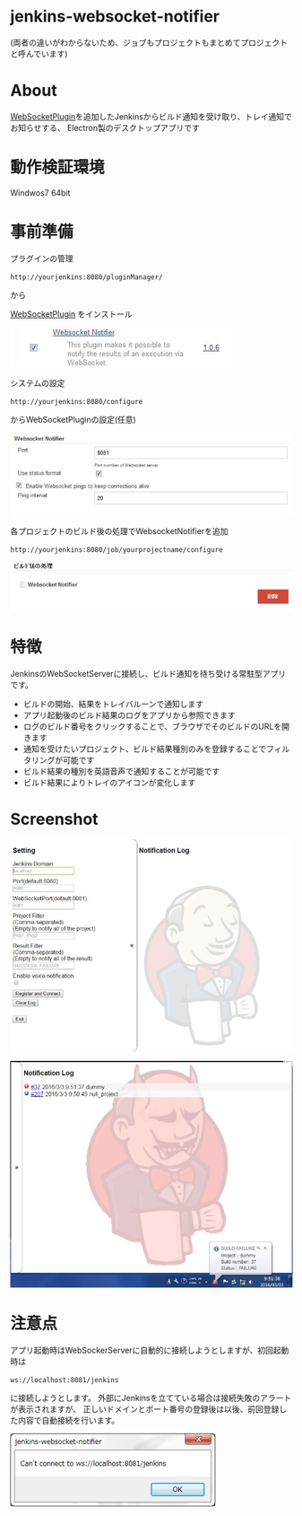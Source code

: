 # jenkins-websocket-notifier

(両者の違いがわからないため、ジョブもプロジェクトもまとめてプロジェクトと呼んでいます)

# About

[WebSocketPlugin]を追加したJenkinsからビルド通知を受け取り、トレイ通知でお知らせする、
Electron製のデスクトップアプリです

# 動作検証環境

Windwos7 64bit

# 事前準備

プラグインの管理

`http://yourjenkins:8080/pluginManager/`

から

[WebSocketPlugin]
をインストール

![](https://raw.githubusercontent.com/khsk/jenkins-websocket-notifier/master/readme-images/jwsp.JPG)

システムの設定

`http://yourjenkins:8080/configure`

からWebSocketPluginの設定(任意)

![](https://raw.githubusercontent.com/khsk/jenkins-websocket-notifier/master/readme-images/jwsps.JPG)

各プロジェクトのビルド後の処理でWebsocketNotifierを追加

`http://yourjenkins:8080/job/yourprojectname/configure`

![](https://raw.githubusercontent.com/khsk/jenkins-websocket-notifier/master/readme-images/jwspab.JPG)

# 特徴

JenkinsのWebSocketServerに接続し、ビルド通知を待ち受ける常駐型アプリです。

* ビルドの開始、結果をトレイバルーンで通知します
* アプリ起動後のビルド結果のログをアプリから参照できます
 * ログのビルド番号をクリックすることで、ブラウザでそのビルドのURLを開きます
* 通知を受けたいプロジェクト、ビルド結果種別のみを登録することでフィルタリングが可能です
* ビルド結果の種別を英語音声で通知することが可能です
* ビルド結果によりトレイのアイコンが変化します

# Screenshot

![](https://raw.githubusercontent.com/khsk/jenkins-websocket-notifier/master/readme-images/screenshot.jpg)

![](https://raw.githubusercontent.com/khsk/jenkins-websocket-notifier/master/readme-images/screenshot_failure.JPG)

# 注意点

アプリ起動時はWebSockerServerに自動的に接続しようとしますが、初回起動時は

`ws://localhost:8081/jenkins`

に接続しようとします。
外部にJenkinsを立てている場合は接続失敗のアラートが表示されますが、
正しいドメインとポート番号の登録後は以後、前回登録した内容で自動接続を行います。

![](https://raw.githubusercontent.com/khsk/jenkins-websocket-notifier/master/readme-images/firstrun.jpg)

[WebSocketPlugin]:http://d.hatena.ne.jp/mzp/20110612/jenkins
